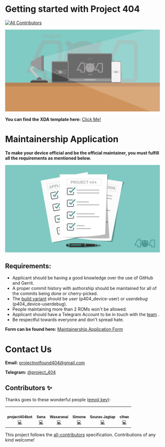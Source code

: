 # Getting started with Project 404
<!-- ALL-CONTRIBUTORS-BADGE:START - Do not remove or modify this section -->
[![All Contributors](https://img.shields.io/badge/all_contributors-6-orange.svg?style=flat-square)](#contributors-)
<!-- ALL-CONTRIBUTORS-BADGE:END -->

![banner](dump/banner.png)

**You can find the XDA template here:** [Click Me!](XDA_ThreadTemplate.txt)

# Maintainership Application

**To make your device official and be the official maintainer, you must fulfill all the requirements as mentioned below.**

![formimg](dump/form.png)

## Requirements:

-   Applicant should be having a good knowledge over the use of GitHub and Gerrit.
-   A proper commit history with authorship should be maintained for all of the commits being done or cherry-picked.
-   The [build variant](https://source.android.com/setup/build/building#choose-a-target) should be *user* (p404_device-user) or *userdebug* (p404_device-userdebug).
-   People maintaining more than 2 ROMs won't be allowed.
-   Applicant should have a Telegram Account to be in touch with the [team](https://t.me/project_404) .
-   Be respectful towards everyone and don't spread hate.

**Form can be found here:** [Maintainership Application Form](https://docs.google.com/forms/u/1/d/e/1FAIpQLSdtC5marlgSWWy_bBbuZff2PANhSjqnFzaozPh4PGkm8sEUpg/viewform)

# Contact Us

**Email:** [projectnotfound404@gmail.com](mailto:projectnotfound404@gmail.com)

**Telegram:** [@project_404](https://t.me/project_404)

## Contributors ✨

Thanks goes to these wonderful people ([emoji key](https://allcontributors.org/docs/en/emoji-key)):

<!-- ALL-CONTRIBUTORS-LIST:START - Do not remove or modify this section -->
<!-- prettier-ignore-start -->
<!-- markdownlint-disable -->
<table>
  <tr>
    <td align="center"><a href="http://project404.us/"><img src="https://avatars.githubusercontent.com/u/100293911?v=4?s=100" width="100px;" alt=""/><br /><sub><b>project404bot</b></sub></a><br /><a href="https://github.com/P-404/stuff/commits?author=project404bot" title="Code">💻</a></td>
    <td align="center"><a href="http://t.me/namaskaragusthi"><img src="https://avatars.githubusercontent.com/u/82709617?v=4?s=100" width="100px;" alt=""/><br /><sub><b>Sena</b></sub></a><br /><a href="https://github.com/P-404/stuff/commits?author=namaskaragusthi" title="Code">💻</a></td>
    <td align="center"><a href="https://without.live"><img src="https://avatars.githubusercontent.com/u/32866617?v=4?s=100" width="100px;" alt=""/><br /><sub><b>Waxaranai</b></sub></a><br /><a href="https://github.com/P-404/stuff/commits?author=Waxaranai" title="Code">💻</a></td>
    <td align="center"><a href="https://github.com/Nesquirt"><img src="https://avatars.githubusercontent.com/u/60412798?v=4?s=100" width="100px;" alt=""/><br /><sub><b>Simone </b></sub></a><br /><a href="https://github.com/P-404/stuff/commits?author=Nesquirt" title="Code">💻</a></td>
    <td align="center"><a href="http://anticovid.tech"><img src="https://avatars.githubusercontent.com/u/68729701?v=4?s=100" width="100px;" alt=""/><br /><sub><b>Sourav Jagtap</b></sub></a><br /><a href="https://github.com/P-404/stuff/commits?author=resist15" title="Code">💻</a></td>
    <td align="center"><a href="https://github.com/clhexftw"><img src="https://avatars.githubusercontent.com/u/100755123?v=4?s=100" width="100px;" alt=""/><br /><sub><b>clhex</b></sub></a><br /><a href="https://github.com/P-404/stuff/commits?author=clhexftw" title="Code">💻</a></td>
  </tr>
</table>

<!-- markdownlint-restore -->
<!-- prettier-ignore-end -->

<!-- ALL-CONTRIBUTORS-LIST:END -->

This project follows the [all-contributors](https://github.com/all-contributors/all-contributors) specification. Contributions of any kind welcome!